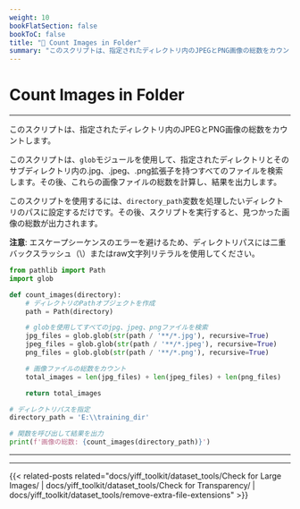 ```yaml
---
weight: 10
bookFlatSection: false
bookToC: false
title: "🐍 Count Images in Folder"
summary: "このスクリプトは、指定されたディレクトリ内のJPEGとPNG画像の総数をカウントします。"
---
```


<!--markdownlint-disable MD025 -->

# Count Images in Folder

---

このスクリプトは、指定されたディレクトリ内のJPEGとPNG画像の総数をカウントします。

このスクリプトは、`glob`モジュールを使用して、指定されたディレクトリとそのサブディレクトリ内の.jpg、.jpeg、.png拡張子を持つすべてのファイルを検索します。その後、これらの画像ファイルの総数を計算し、結果を出力します。

このスクリプトを使用するには、`directory_path`変数を処理したいディレクトリのパスに設定するだけです。その後、スクリプトを実行すると、見つかった画像の総数が出力されます。

**注意**: エスケープシーケンスのエラーを避けるため、ディレクトリパスには二重バックスラッシュ（\\）またはraw文字列リテラルを使用してください。

```python
from pathlib import Path
import glob

def count_images(directory):
    # ディレクトリのPathオブジェクトを作成
    path = Path(directory)

    # globを使用してすべてのjpg、jpeg、pngファイルを検索
    jpg_files = glob.glob(str(path / '**/*.jpg'), recursive=True)
    jpeg_files = glob.glob(str(path / '**/*.jpeg'), recursive=True)
    png_files = glob.glob(str(path / '**/*.png'), recursive=True)

    # 画像ファイルの総数をカウント
    total_images = len(jpg_files) + len(jpeg_files) + len(png_files)

    return total_images

# ディレクトリパスを指定
directory_path = 'E:\\training_dir'

# 関数を呼び出して結果を出力
print(f'画像の総数: {count_images(directory_path)}')
```

---

---

{{< related-posts related="docs/yiff_toolkit/dataset_tools/Check for Large Images/ | docs/yiff_toolkit/dataset_tools/Check for Transparency/ | docs/yiff_toolkit/dataset_tools/remove-extra-file-extensions" >}}
